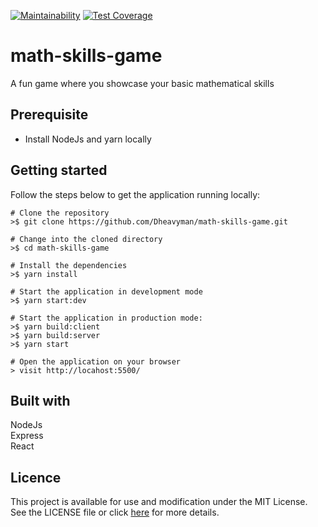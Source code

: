 [![Maintainability](https://api.codeclimate.com/v1/badges/ed5a3c28e956e3f05642/maintainability)](https://codeclimate.com/github/Dheavyman/math-skills-game/maintainability)
[![Test Coverage](https://api.codeclimate.com/v1/badges/ed5a3c28e956e3f05642/test_coverage)](https://codeclimate.com/github/Dheavyman/math-skills-game/test_coverage)

# math-skills-game
A fun game where you showcase your basic mathematical skills

## Prerequisite
* Install NodeJs and yarn locally

## Getting started
Follow the steps below to get the application running locally:
```
# Clone the repository
>$ git clone https://github.com/Dheavyman/math-skills-game.git

# Change into the cloned directory
>$ cd math-skills-game

# Install the dependencies
>$ yarn install

# Start the application in development mode
>$ yarn start:dev

# Start the application in production mode:
>$ yarn build:client
>$ yarn build:server
>$ yarn start

# Open the application on your browser
> visit http://locahost:5500/
```

## Built with
NodeJs  
Express  
React  

## Licence
This project is available for use and modification under the MIT License. See the LICENSE file or click [here](https://github.com/Dheavyman/math-skills-game/blob/develop/LICENSE) for more details.
